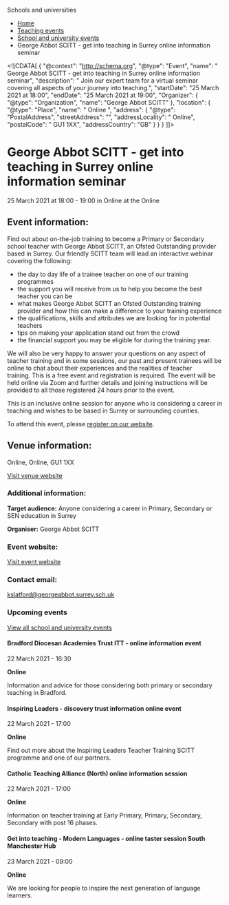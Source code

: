 Schools and universities

*   [Home](/)
*   [Teaching events](/teaching-events)
*   [School and university events](/teaching-events/training-provider-events)
*   George Abbot SCITT - get into teaching in Surrey online information seminar

<!\[CDATA\[ { "@context": "http://schema.org", "@type": "Event", "name": " George Abbot SCITT - get into teaching in Surrey online information seminar", "description": " Join our expert team for a virtual seminar covering all aspects of your journey into teaching.", "startDate": "25 March 2021 at 18:00", "endDate": "25 March 2021 at 19:00", "Organizer": { "@type": "Organization", "name": "George Abbot SCITT" }, "location": { "@type": "Place", "name": " Online ", "address": { "@type": "PostalAddress", "streetAddress": "", "addressLocality": " Online", "postalCode": " GU1 1XX", "addressCountry": "GB" } } } \]\]>

George Abbot SCITT - get into teaching in Surrey online information seminar
===========================================================================

25 March 2021 at 18:00 - 19:00 in Online at the Online

Event information:
------------------

Find out about on-the-job training to become a Primary or Secondary school teacher with George Abbot SCITT, an Ofsted Outstanding provider based in Surrey. Our friendly SCITT team will lead an interactive webinar covering the following:

*   the day to day life of a trainee teacher on one of our training programmes
*   the support you will receive from us to help you become the best teacher you can be
*   what makes George Abbot SCITT an Ofsted Outstanding training provider and how this can make a difference to your training experience
*   the qualifications, skills and attributes we are looking for in potential teachers
*   tips on making your application stand out from the crowd
*   the financial support you may be eligible for during the training year.

We will also be very happy to answer your questions on any aspect of teacher training and in some sessions, our past and present trainees will be online to chat about their experiences and the realities of teacher training. This is a free event and registration is required. The event will be held online via Zoom and further details and joining instructions will be provided to all those registered 24 hours prior to the event.

This is an inclusive online session for anyone who is considering a career in teaching and wishes to be based in Surrey or surrounding counties.

To attend this event, please [register on our website](https://www.eventbrite.co.uk/e/72663888647).

Venue information:
------------------

Online, Online, GU1 1XX

[Visit venue website](https://georgeabbottraining.co.uk/ "Online")

### Additional information:

**Target audience:** Anyone considering a career in Primary, Secondary or SEN education in Surrey

**Organiser:** George Abbot SCITT

### Event website:

[Visit event website](https://www.eventbrite.co.uk/e/72663888647)

### Contact email:

[kslatford@georgeabbot.surrey.sch.uk](mailto:kslatford@georgeabbot.surrey.sch.uk)

### Upcoming events

[View all school and university events](/teaching-events/training-provider-events)

[](/teaching-events/training-provider-events/210322-bradford-diocesan-academies-trust-itt-online-information-event)

#### Bradford Diocesan Academies Trust ITT - online information event

22 March 2021 - 16:30

**Online**

Information and advice for those considering both primary or secondary teaching in Bradford.

[](/teaching-events/training-provider-events/210322-inspiring-leaders-discovery-trust-information-online-event)

#### Inspiring Leaders - discovery trust information online event

22 March 2021 - 17:00

**Online**

Find out more about the Inspiring Leaders Teacher Training SCITT programme and one of our partners.

[](/teaching-events/training-provider-events/210322-catholic-teaching-alliance-north-online-information-session)

#### Catholic Teaching Alliance (North) online information session

22 March 2021 - 17:00

**Online**

Information on teacher training at Early Primary, Primary, Secondary, Secondary with post 16 phases.

[](/teaching-events/training-provider-events/210323-get-into-teaching-modern-languages-online-taster-session-south-manchester-hub)

#### Get into teaching - Modern Languages - online taster session South Manchester Hub

23 March 2021 - 09:00

**Online**

We are looking for people to inspire the next generation of language learners.